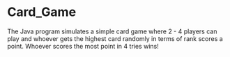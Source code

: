# Card_Game
The Java program simulates a simple card game where 2 - 4 players can play and whoever gets the highest card randomly in terms of rank scores a point. Whoever scores the most point in 4 tries wins!
